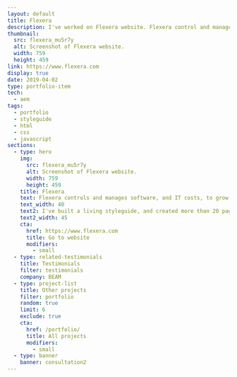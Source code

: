 ```yaml
---
layout: default
title: Flexera
description: I've worked on Flexera website. Flexera control and manage software and IT costs, to grow and protect your business.
thumbnail:
  src: flexera_mu5r7y
  alt: Screenshot of Flexera website.
  width: 759
  height: 459
link: https://www.flexera.com
display: true
date: 2019-04-02
type: portfolio-item
tech:
  - aem
tags:
  - portfolio
  - styleguide
  - html
  - css
  - javascript
sections:
  - type: hero
    img:
      src: flexera_mu5r7y
      alt: Screenshot of Flexera website.
      width: 759
      height: 459
    title: Flexera
    text: Flexera controls and manages software, and IT costs, to grow and protect your business.
    text_width: 40
    text2: I've built a living styleguide, and created more than 20 pages from designs using reusable styleguide components.
    text2_width: 45
    cta:
      href: https://www.flexera.com
      title: Go to website
      modifiers:
        - small
  - type: related-testimonials
    title: Testimonials
    filter: testimonials
    company: BEAM
  - type: project-list
    title: Other projects
    filter: portfolio
    random: true
    limit: 6
    exclude: true
    cta:
      href: /portfolio/
      title: All projects
      modifiers:
        - small
  - type: banner
    banner: consultation2
---
```

